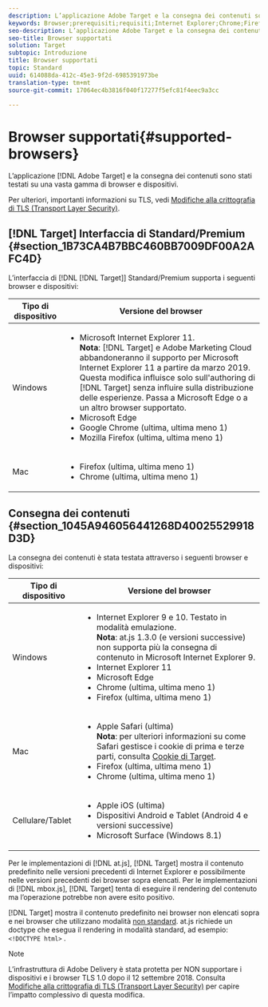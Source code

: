 ```yaml
---
description: L’applicazione Adobe Target e la consegna dei contenuti sono stati testati su una vasta gamma di browser e dispositivi.
keywords: Browser;prerequisiti;requisiti;Internet Explorer;Chrome;Firefox;Safari;Android;Surface
seo-description: L’applicazione Adobe Target e la consegna dei contenuti sono stati testati su una vasta gamma di browser e dispositivi.
seo-title: Browser supportati
solution: Target
subtopic: Introduzione
title: Browser supportati
topic: Standard
uuid: 614088da-412c-45e3-9f2d-6985391973be
translation-type: tm+mt
source-git-commit: 17064ec4b3816f040f17277f5efc81f4eec9a3cc

---
```



# Browser supportati{#supported-browsers}

L’applicazione [!DNL Adobe Target] e la consegna dei contenuti sono stati testati su una vasta gamma di browser e dispositivi.

Per ulteriori, importanti informazioni su TLS, vedi [Modifiche alla crittografia di TLS (Transport Layer Security)](../../c-implementing-target/c-considerations-before-you-implement-target/tls-transport-layer-security-encryption.md#concept_CC1001E9D3AE4BABAF90B8311B0A6451).

## [!DNL Target] Interfaccia di Standard/Premium {#section_1B73CA4B7BBC460BB7009DF00A2AFC4D}

L’interfaccia di [!DNL [!DNL Target]] Standard/Premium supporta i seguenti browser e dispositivi:

| Tipo di dispositivo | Versione del browser |
|--- |--- |
| Windows | <ul><li>Microsoft Internet Explorer 11.<br>**Nota**: [!DNL Target] e Adobe Marketing Cloud abbandoneranno il supporto per Microsoft Internet Explorer 11 a partire da marzo 2019. Questa modifica influisce solo sull&#39;authoring di [!DNL Target] senza influire sulla distribuzione delle esperienze. Passa a Microsoft Edge o a un altro browser supportato.</li><li>Microsoft Edge</li><li>Google Chrome (ultima, ultima meno 1)</li><li>Mozilla Firefox (ultima, ultima meno 1)</li></ul> |
| Mac | <ul><li>Firefox (ultima, ultima meno 1)</li><li>Chrome (ultima, ultima meno 1)</li></ul> |

## Consegna dei contenuti  {#section_1045A946056441268D40025529918D3D}

La consegna dei contenuti è stata testata attraverso i seguenti browser e dispositivi:

| Tipo di dispositivo | Versione del browser |
|--- |--- |
| Windows | <ul><li>Internet Explorer 9 e 10. Testato in modalità emulazione.<br>**Nota**: at.js 1.3.0 (e versioni successive) non supporta più la consegna di contenuto in Microsoft Internet Explorer 9.</li><li>Internet Explorer 11</li><li>Microsoft Edge</li><li>Chrome (ultima, ultima meno 1)</li><li>Firefox (ultima, ultima meno 1)</li></ul> |
| Mac | <ul><li>Apple Safari (ultima)<br>**Nota**: per ulteriori informazioni su come Safari gestisce i cookie di prima e terze parti, consulta [Cookie di Target](/help/c-implementing-target/c-implementing-target-for-client-side-web/t-mbox-download/cookie-behavior.md).</li><li>Firefox (ultima, ultima meno 1)</li><li>Chrome (ultima, ultima meno 1)</li></ul> |
| Cellulare/Tablet | <ul><li>Apple iOS (ultima)</li><li>Dispositivi Android e Tablet (Android 4 e versioni successive)</li><li>Microsoft Surface (Windows 8.1)</li></ul> |

Per le implementazioni di [!DNL at.js], [!DNL Target] mostra il contenuto predefinito nelle versioni precedenti di Internet Explorer e possibilmente nelle versioni precedenti dei browser sopra elencati. Per le implementazioni di [!DNL mbox.js], [!DNL Target] tenta di eseguire il rendering del contenuto ma l’operazione potrebbe non avere esito positivo.

[!DNL Target] mostra il contenuto predefinito nei browser non elencati sopra e nei browser che utilizzano modalità [non standard](https://en.wikipedia.org/wiki/Quirks_mode). at.js richiede un doctype che esegua il rendering in modalità standard, ad esempio: `<!DOCTYPE html>` .

>[!NOTE]
>
>L’infrastruttura di Adobe Delivery è stata protetta per NON supportare i dispositivi e i browser TLS 1.0 dopo il 12 settembre 2018. Consulta [Modifiche alla crittografia di TLS (Transport Layer Security)](../../c-implementing-target/c-considerations-before-you-implement-target/tls-transport-layer-security-encryption.md#concept_CC1001E9D3AE4BABAF90B8311B0A6451) per capire l’impatto complessivo di questa modifica.
